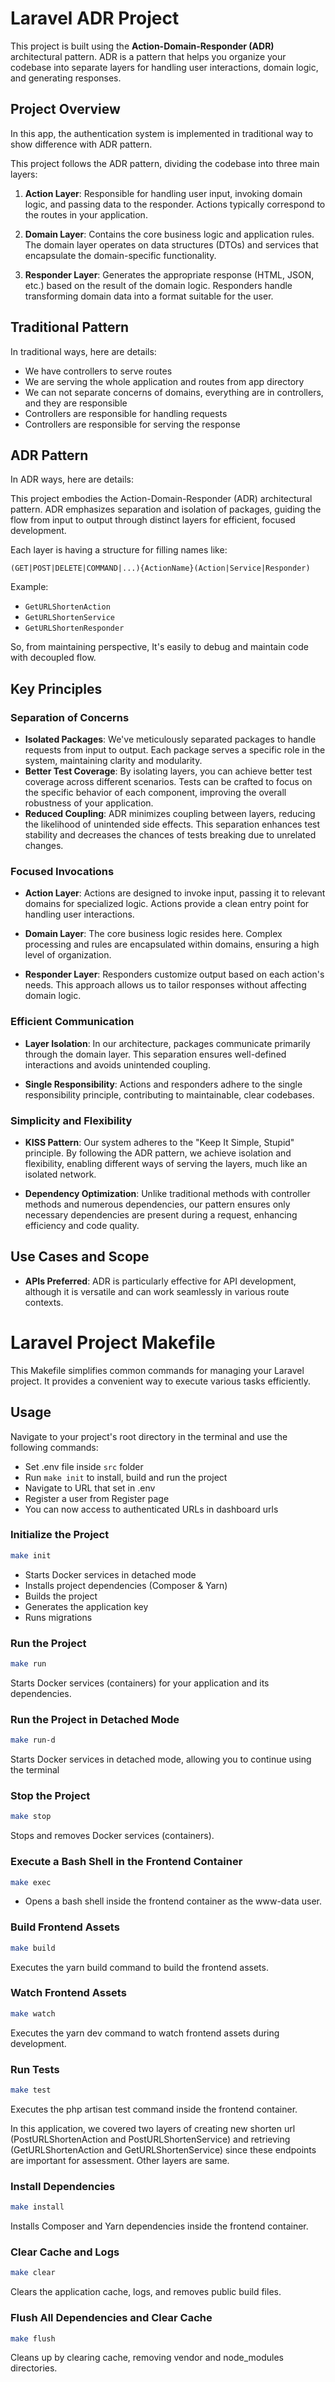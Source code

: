# Laravel ADR Project

This project is built using the **Action-Domain-Responder (ADR)** architectural pattern. ADR is a pattern that helps you
organize your codebase into separate layers for handling user interactions, domain logic, and generating responses.

## Project Overview

In this app, the authentication system is implemented in traditional way to show difference with ADR pattern.

This project follows the ADR pattern, dividing the codebase into three main layers:

1. **Action Layer**: Responsible for handling user input, invoking domain logic, and passing data to the responder.
   Actions typically correspond to the routes in your application.

2. **Domain Layer**: Contains the core business logic and application rules. The domain layer operates on data
   structures (DTOs) and services that encapsulate the domain-specific functionality.

3. **Responder Layer**: Generates the appropriate response (HTML, JSON, etc.) based on the result of the domain logic.
   Responders handle transforming domain data into a format suitable for the user.

## Traditional Pattern

In traditional ways, here are details:

* We have controllers to serve routes
* We are serving the whole application and routes from app directory
* We can not separate concerns of domains, everything are in controllers, and they are responsible
* Controllers are responsible for handling requests
* Controllers are responsible for serving the response

## ADR Pattern

In ADR ways, here are details:

This project embodies the Action-Domain-Responder (ADR) architectural pattern. ADR emphasizes separation and isolation
of packages, guiding the flow from input to output through distinct layers for efficient, focused development.

Each layer is having a structure for filling names like:

`(GET|POST|DELETE|COMMAND|...){ActionName}(Action|Service|Responder)`

Example:

- `GetURLShortenAction`
- `GetURLShortenService`
- `GetURLShortenResponder`

So, from maintaining perspective, It's easily to debug and maintain code with decoupled flow.

## Key Principles

### Separation of Concerns

- **Isolated Packages**: We've meticulously separated packages to handle requests from input to output. Each package
  serves a specific role in the system, maintaining clarity and modularity.
- **Better Test Coverage**: By isolating layers, you can achieve better test coverage across different scenarios. Tests
  can be crafted to focus on the specific behavior of each component, improving the overall robustness of your
  application.
- **Reduced Coupling**: ADR minimizes coupling between layers, reducing the likelihood of unintended side effects. This
  separation enhances test stability and decreases the chances of tests breaking due to unrelated changes.

### Focused Invocations

- **Action Layer**: Actions are designed to invoke input, passing it to relevant domains for specialized logic. Actions
  provide a clean entry point for handling user interactions.

- **Domain Layer**: The core business logic resides here. Complex processing and rules are encapsulated within domains,
  ensuring a high level of organization.

- **Responder Layer**: Responders customize output based on each action's needs. This approach allows us to tailor
  responses without affecting domain logic.

### Efficient Communication

- **Layer Isolation**: In our architecture, packages communicate primarily through the domain layer. This separation
  ensures well-defined interactions and avoids unintended coupling.

- **Single Responsibility**: Actions and responders adhere to the single responsibility principle, contributing to
  maintainable, clear codebases.

### Simplicity and Flexibility

- **KISS Pattern**: Our system adheres to the "Keep It Simple, Stupid" principle. By following the ADR pattern, we
  achieve isolation and flexibility, enabling different ways of serving the layers, much like an isolated network.

- **Dependency Optimization**: Unlike traditional methods with controller methods and numerous dependencies, our pattern
  ensures only necessary dependencies are present during a request, enhancing efficiency and code quality.

## Use Cases and Scope

- **APIs Preferred**: ADR is particularly effective for API development, although it is versatile and can work
  seamlessly in various route contexts.

# Laravel Project Makefile

This Makefile simplifies common commands for managing your Laravel project.
It provides a convenient way to execute various tasks efficiently.

## Usage

Navigate to your project's root directory in the terminal and use the following commands:

- Set .env file inside `src` folder
- Run `make init` to install, build and run the project
- Navigate to URL that set in .env
- Register a user from Register page
- You can now access to authenticated URLs in dashboard urls

### Initialize the Project

```bash
make init
```

- Starts Docker services in detached mode
- Installs project dependencies (Composer & Yarn)
- Builds the project
- Generates the application key
- Runs migrations

### Run the Project

```bash
make run
```

Starts Docker services (containers) for your application and its dependencies.

### Run the Project in Detached Mode

```bash
make run-d
```

Starts Docker services in detached mode, allowing you to continue using the terminal

### Stop the Project

```bash
make stop
```

Stops and removes Docker services (containers).

### Execute a Bash Shell in the Frontend Container

```bash
make exec
```

- Opens a bash shell inside the frontend container as the www-data user.

### Build Frontend Assets

```bash
make build
```

Executes the yarn build command to build the frontend assets.

### Watch Frontend Assets

```bash
make watch
```

Executes the yarn dev command to watch frontend assets during development.

### Run Tests

```bash
make test
```

Executes the php artisan test command inside the frontend container.

In this application, we covered two layers of creating new shorten url (PostURLShortenAction and PostURLShortenService)
and retrieving (GetURLShortenAction and GetURLShortenService) since these endpoints are important
for assessment. Other layers are same.

### Install Dependencies

```bash
make install
```

Installs Composer and Yarn dependencies inside the frontend container.

### Clear Cache and Logs

```bash
make clear
```

Clears the application cache, logs, and removes public build files.

### Flush All Dependencies and Clear Cache

```bash
make flush
```

Cleans up by clearing cache, removing vendor and node_modules directories.